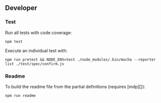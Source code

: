 ## Developer

### Test

Run all tests with code coverage:

```
npm test
```

Execute an individual test with:

```
npm run pretest && NODE_ENV=test ./node_modules/.bin/mocha --reporter list ./test/spec/confirm.js
```

### Readme

To build the readme file from the partial definitions (requires [mdp][]):

```
npm run readme
```
